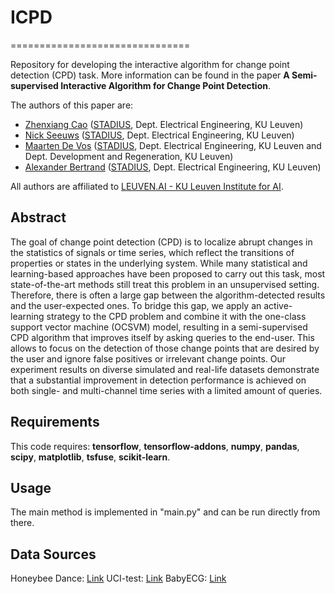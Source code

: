 # ICPD
===============================

Repository for developing the interactive algorithm for change point detection (CPD) task. More information can be found in the paper **A Semi-supervised Interactive Algorithm for Change Point Detection**.


The authors of this paper are:

- [Zhenxiang Cao](https://www.esat.kuleuven.be/stadius/person.php?id=2380) ([STADIUS](https://www.esat.kuleuven.be/stadius/), Dept. Electrical Engineering, KU Leuven)
- [Nick Seeuws](https://www.esat.kuleuven.be/stadius/person.php?id=2318) ([STADIUS](https://www.esat.kuleuven.be/stadius/), Dept. Electrical Engineering, KU Leuven)
- [Maarten De Vos](https://www.esat.kuleuven.be/stadius/person.php?id=203) ([STADIUS](https://www.esat.kuleuven.be/stadius/), Dept. Electrical Engineering, KU Leuven and Dept. Development and Regeneration, KU Leuven)
- [Alexander Bertrand](https://www.esat.kuleuven.be/stadius/person.php?id=331) ([STADIUS](https://www.esat.kuleuven.be/stadius/), Dept. Electrical Engineering, KU Leuven)

All authors are affiliated to [LEUVEN.AI - KU Leuven Institute for AI](https://ai.kuleuven.be). 

Abstract
------------
The goal of change point detection (CPD) is to localize abrupt changes in the statistics of signals or time series, which reflect the transitions of properties or states in the underlying system. While many statistical and learning-based approaches have been proposed to carry out this task, most state-of-the-art methods still treat this problem in an unsupervised setting. Therefore, there is often a large gap between the algorithm-detected results and the user-expected ones. To bridge this gap, we apply an active-learning strategy to the CPD problem and combine it with the one-class support vector machine (OCSVM) model, resulting in a semi-supervised CPD algorithm that improves itself by asking queries to the end-user. This allows to focus on the detection of those change points that are desired by the user and ignore false positives or irrelevant change points. Our experiment results on diverse simulated and real-life datasets demonstrate that a substantial improvement in detection performance is achieved on both single- and multi-channel time series with a limited amount of queries.

Requirements
------------
This code requires:
**tensorflow**,
**tensorflow-addons**,
**numpy**,
**pandas**,
**scipy**,
**matplotlib**,
**tsfuse**,
**scikit-learn**.

Usage
-----
The main method is implemented in "main.py" and can be run directly from there.

Data Sources
-----
Honeybee Dance: [Link](http://www.sangminoh.org/Research/Entries/2009/1/21_Honeybee_Dance_Dataset.html)
UCI-test: [Link](https://archive.ics.uci.edu/ml/datasets/Human+Activity+Recognition+Using+Smartphones)
BabyECG: [Link](https://rdrr.io/cran/wavethresh/man/BabyECG.html)
